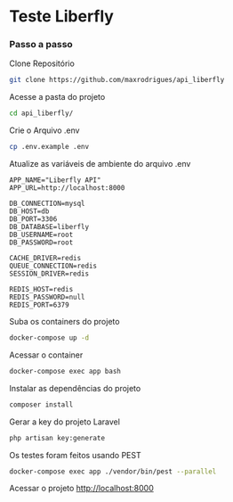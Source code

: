 
# Teste Liberfly

### Passo a passo
Clone Repositório
```sh
git clone https://github.com/maxrodrigues/api_liberfly
```

Acesse a pasta do projeto
```sh
cd api_liberfly/
```


Crie o Arquivo .env
```sh
cp .env.example .env
```


Atualize as variáveis de ambiente do arquivo .env
```dosini
APP_NAME="Liberfly API"
APP_URL=http://localhost:8000

DB_CONNECTION=mysql
DB_HOST=db
DB_PORT=3306
DB_DATABASE=liberfly
DB_USERNAME=root
DB_PASSWORD=root

CACHE_DRIVER=redis
QUEUE_CONNECTION=redis
SESSION_DRIVER=redis

REDIS_HOST=redis
REDIS_PASSWORD=null
REDIS_PORT=6379
```


Suba os containers do projeto
```sh
docker-compose up -d
```


Acessar o container
```sh
docker-compose exec app bash
```


Instalar as dependências do projeto
```sh
composer install
```


Gerar a key do projeto Laravel
```sh
php artisan key:generate
```

Os testes foram feitos usando PEST
```sh
docker-compose exec app ./vendor/bin/pest --parallel
```

Acessar o projeto
[http://localhost:8000](http://localhost:8989)
